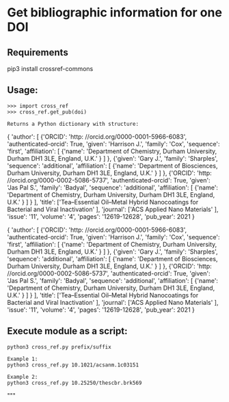# Get bibliographic information for one DOI

## Requirements 
pip3 install crossref-commons


## Usage:
    >>> import cross_ref
    >>> cross_ref.get_pub(doi)

    Returns a Python dictionary with structure:
    
  {
    'author': [
    {'ORCID': 
            'http: //orcid.org/0000-0001-5966-6083', 
            'authenticated-orcid': True, 
            'given': 'Harrison J.', 
            'family': 'Cox', 
            'sequence': 'first', 
            'affiliation': [
        {'name': 'Department of Chemistry, Durham University, Durham DH1 3LE, England, U.K.'
        }
      ]
    },
    {'given': 'Gary J.', 
            'family': 'Sharples', 
            'sequence': 
            'additional', 
            'affiliation': [
        {'name': 'Department of Biosciences, Durham University, Durham DH1 3LE, England, U.K.'
        }
      ]
    },
    {'ORCID': 
            'http: //orcid.org/0000-0002-5086-5737', 
            'authenticated-orcid': True, 
            'given': 'Jas Pal S.', 
            'family': 'Badyal', 
            'sequence': 'additional', 
            'affiliation': [
        {'name': 'Department of Chemistry, Durham University, Durham DH1 3LE, England, U.K.'
        }
      ]
    }
  ], 
    'title': ['Tea–Essential Oil–Metal Hybrid Nanocoatings for Bacterial and Viral Inactivation'
  ], 
    'journal': ['ACS Applied Nano Materials'
  ], 
    'issue': '11', 
    'volume': '4', 
    'pages': '12619-12628', 
    'pub_year': 2021
}
    
    
    

{
    'author': [
    {'ORCID': 
            'http: //orcid.org/0000-0001-5966-6083', 
            'authenticated-orcid': True, 
            'given': 'Harrison J.', 
            'family': 'Cox', 
            'sequence': 'first', 
            'affiliation': [
        {'name': 'Department of Chemistry, Durham University, Durham DH1 3LE, England, U.K.'
        }
      ]
    },
    {'given': 'Gary J.', 
            'family': 'Sharples', 
            'sequence': 
            'additional', 
            'affiliation': [
        {'name': 'Department of Biosciences, Durham University, Durham DH1 3LE, England, U.K.'
        }
      ]
    },
    {'ORCID': 
            'http: //orcid.org/0000-0002-5086-5737', 
            'authenticated-orcid': True, 
            'given': 'Jas Pal S.', 
            'family': 'Badyal', 
            'sequence': 'additional', 
            'affiliation': [
        {'name': 'Department of Chemistry, Durham University, Durham DH1 3LE, England, U.K.'
        }
      ]
    }
  ], 
    'title': ['Tea–Essential Oil–Metal Hybrid Nanocoatings for Bacterial and Viral Inactivation'
  ], 
    'journal': ['ACS Applied Nano Materials'
  ], 
    'issue': '11', 
    'volume': '4', 
    'pages': '12619-12628', 
    'pub_year': 2021
}


## Execute module as a script:

    python3 cross_ref.py prefix/suffix

    Example 1:
    python3 cross_ref.py 10.1021/acsanm.1c03151
    
    Example 2:
    python3 cross_ref.py 10.25250/thescbr.brk569
"""




